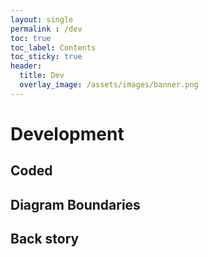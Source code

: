 ```yaml
---
layout: single
permalink : /dev
toc: true
toc_label: Contents
toc_sticky: true
header:
  title: Dev
  overlay_image: /assets/images/banner.png
---
```


# Development

## Coded

<div id="via_code"></div>
<script>

var dg = {  
            layoutOptions: {
                // "elk.algorithm":"stress", 
                "elk.layered.nodePlacement.favorStraightEdges":1 
            },
            children:[],
            edges:[]
        };

for ( var i = 0; i < 16; i++ )
    dg.children.push( {id:"N"+i, label:"", northPorts:["N"], southPorts:["S"], eastPorts:["E"], westPorts:["W"]})

for ( var j = 0; j < 4; j++ ) {
    var h = j * 4;
    for ( i = 0; i < 3; i++ ) {
        dg.edges.push( ["N"+(h+i)+".E", "N"+(h+i+1)+".W"] )
    }
    if ( j < 3 ) {
        for ( i = 0; i < 4; i++ ) {
            var v = h + i; 
            dg.edges.push( { route:["N"+(v)+".S", "N"+(v+4)+".N"],
                             layoutOptions: { "elk.layered.nodePlacement.favorStraightEdges":1 } 
                           }
 )
        }
    }
}

hdelk.layout( dg, "via_code" );

</script>    

## Diagram Boundaries

<div id="dev"></div>

<div id="dev_input"></div>

<div id="dev_preprocessed"></div>

<div id="dev_elk"></div>


<script type="text/javascript">

    var graph = {
        id:"",
        highlight:0,
        children:[
            { id:"ExtIn", port:1, highlight:0 },
            { id:"C2_OR",
              type:"C2_Type",
                inPorts:[ "In", { id:"InOut", label:"LA" } ], outPorts:[ "Output" ],
                children:[
                    { id:"PS_8", constant:1 },
                    { id:"PS_16", constant:1 },
                    { id:"GC1",
                      highlight:0,
                      type:"GCT",
                      inPorts:[ "In", "Out" ] },
                    { id:"GC2", type:"GC2 Type Type Type", parameters:["InSpec", "OutSpec"], ports:[ "In", "Out" ] },
                    { id:"Little", label:"", ports:[ "In", "Out" ] },
                    { id:"Direct", label:"", northPorts:[ "North1", "North2" ], southPorts:[ "South1", "South2" ], 
                                             eastPorts:[ "East1", "East2" ], westPorts:[ "West1", "West2" ] },
                    { id:"Portly1", highlight:1, type:"-lots-", inPorts:[ "Start1", "Middle1", "End1" ], outPorts:[ "Start2", "Middle2", "End2" ] },
                    { id:"Portly2", highlight:1, type:"-lots-", inPorts:[ "Start1", "Middle1", "End1" ], outPorts:[ "Start2", "Middle2", "End2" ] }
                ],
                edges:[
                    {route:["C2_OR.In", "GC1.In"], label:"Link", bus:1, highlight:0 },
                    { sources:["GC1.Out"],
                      targets:["GC2.In"],
                      labels:[ "EL1", "EL2" ], highlight:3 },
                    ["PS_8", "GC2.InSpec" ],
                    ["PS_16", "GC2.OutSpec" ],
                    ["GC2.Out", "C2_OR.Output", "Out Now"],
                    ["Portly2.End1", "Portly1.End2", "end" ],
                    ["Portly1.Middle2", "Portly2.Middle1", "middle", 1 ],
                    ["Portly1.Start2", "Portly2.Start1", "start" ],
                ]
            },
            { id:"ExtOut", port:1 },
        ],
        edges:[
            ["ExtIn","C2_OR.In", "Input"],
            ["C2_OR.Output","ExtOut"],
        ]
    }

    hdelk.layout( graph, "dev" );
</script>

## Back story

<div id="diagram"></div>

<script>
    var dg = {
        id: "main",
        color:"#F7F7F7",
        children: [
            { id: "input", port:1 },
            { id: "node_one", inPorts: ["in"], outPorts:[{id:"p1",label:"Loop"},"p2"] },
            { id: "n2", label: "n_2", type:"output", ports: ["p1", "p2", {id:"p3",label:"Long Label"},"p4"] },
            { id: "n3", type:"pipe",  ports: ["p1","p2", "p3"] },
            { id: "n4", type:"pipeA", ports: ["p1","p2"]  },
            { id: "n5", type:"pipeB", ports: ["p1","p2","p3"]  },
            { id: "n6", type:"pipeC", ports: ["p1","p2","p3","p4"]  },
            { id: "n7",
                highlight:1,
                inPorts:["pIn"], outPorts: ["p1","p2"],
                children: [
                    { id: "pIn", highlight:1, label:"", port:1, inPorts: ["pIn"], outPorts:["Valid","Ready"] },
                    { id: "c1", highlight:5, type:"compA", inPorts: ["Valid", "Ready"], outPorts:[{id:"p1",label:"Loop"},"p2","p3"] },
                    { id: "c2", highlight:3, type:"compB", ports: ["p1","p2","p3"] },
                    { id: "c3", highlight:4, type:"compC", ports: ["p1","p2","p3","p4"] },
                    { id: "c4", highlight:2, type:"compD", ports: ["p1","p2"] }
                ],
                edges: [
                    { sources:["c1.p2"], targets:["c2.p1"], bus:1, highlight:5 },
                    { source:"n7.p1", target:"c1.p1" },
                    { route:[ "c2.p2", "c4.p1" ], bus:1, highlight:3 },
                    { route:[ "c4.p2", "n7.p2" ], bus:1, highlight:2 },
                    { route:["c1.p3","c3.p3"], highlight:5  },
                    { route:[ "c3.p4", "c2.p3" ], bus:1, highlight:4 },
                    { route:[ "c3.p1", "c3.p2"], highlight:4 },
                    [ "pIn.Valid", "c1.Valid"],
                    [ "c1.Ready", "pIn.Ready" ],
                    [ "n7.pIn", "pIn.pIn"]
                ]
            }
        ],
        edges: [
            ["input","node_one.in"],
            {source:"node_one.p1", target:"n2.p1", bus:1 },
            {source:"node_one.p2", target:"n3.p1" },
            ["n3.p2", "n4.p1" ],
            ["n4.p2", "n5.p1" ],
            {source:"n5.p2", target:"n6.p1" },
            {source:"n5.p3", target:"n6.p3", bus:1 },
            {route:["n6.p2", "n2.p2" ]},
            {route:["n6.p4", "n2.p4" ], bus:1},
            ["n3.p2", "n7.p1" ],
            ["n7.p2", "n2.p3"],
            ["n3.p3", "n7.pIn" ]
        ]
    }

    hdelk.layout( dg, "diagram" );
</script>


<div id="HDElk_diagram"></div>

<script type="text/javascript">

    const HDElk_graph = {
        id: "HDElk FLOW",
        label: "",
        children: [
            { id: "diagram", highlight:2, type:"JSON" },
            { id: "HDElk", highlight:1, inPorts: [ "layout()" ], outPorts:[{ id:"svg", label:" " }  ],
                children: [
                    { id: "transform()", type:"JavaScript" },
                    { id: "Elk.js", type:"Library" },
                    { id: "diagram()", type:"JavaScript" },
                    { id: "SVG.js", type:"Library" },
                ],
                edges:[
                    ["HDElk.layout()", "transform()" ],
                    ["transform()", "Elk.js" ],
                    ["Elk.js", "diagram()" ],
                    ["diagram()", "SVG.js" ],
                    ["SVG.js", "HDElk.svg" ],
                ]
            },
            { id: "webpage", highlight:4, type:"HTML", ports: [ "div" ] }
        ],
        edges: [ ["diagram","HDElk.layout()"], ["HDElk.svg","webpage.div"] ]
    }

    hdelk.layout( HDElk_graph, "HDElk_diagram" );
</script>
<div id="title_diagram"></div>

<script>
    var title_graph = {
        color: "#555",
        children: [
            { id: "in", port: 1, highlight:1 },
            { id: "one", color: "#999", ports: ["in", "out"] },
            { id: "two", color: "#999", ports: ["in", "out"] },
            { id: "three", color: "#999", ports: ["in", "out"] },
            { id: "four", label:"", inPorts:["in"], outPorts:["out"],
              color: "#666",
              children:[
                {id:"Child1", highlight:2, ports:["in", "outA", "outB"]},
                {id:"Child2A", highlight:3, ports:["in", "out"]},
                {id:"Child2B", highlight:5, ports:["in", "out"]},
                {id:"Child3", highlight:4, ports:["inA", "inB", "out"]}
               ],
              edges:[
                [ "four.in", "Child1.in" ],
                [ "Child1.outA", "Child2A.in" ],
                [ "Child1.outB", "Child2B.in" ],
                [ "Child2A.out", "Child3.inA" ],
                [ "Child2B.out", "Child3.inB" ],
                [ "Child3.out", "four.out" ]
              ] },
            { id: "five", color: "#999", ports: ["in", "out"] },
            { id: "six", color: "#999", ports: ["in", "out"] },
            { id: "seven", color: "#999", ports: ["in", "out"] },
            { id: "out", port: 1, highlight:1 }
        ],
        edges: [
            ["in","one.in"],
            {route:["one.out","two.in"]},
            {route:["two.out","three.in"]},
            {route:["three.out","four.in"] },
            {route:["four.out","five.in"] },
            {route:["five.out","six.in"] },
            {route:["six.out","seven.in"] },
            {route:["seven.out","out"] }
        ]
    }

    hdelk.layout( title_graph, "title_diagram" );


</script>


</script>


